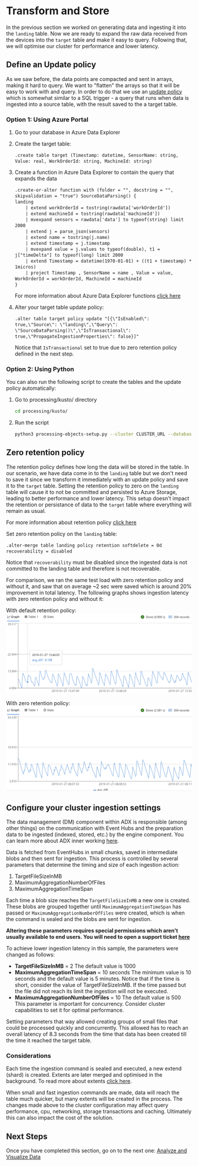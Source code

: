 # Transform and Store

In the previous section we worked on generating data and ingesting it into the `landing` table.
Now we are ready to expand the raw data received from the devices into the `target` table and make it easy to query. Following that, we will optimise our cluster for performance and lower latency.

## Define an Update policy

As we saw before, the data points are compacted and sent in arrays, making it hard to query.
We want to "flatten" the arrays so that it will be easy to work with and query. In order to do that we use an [update policy](https://docs.microsoft.com/en-us/azure/kusto/management/update-policy) which is somewhat similar to a SQL trigger - a query that runs when data is ingested into a source table, with the result saved to the a target table.

### Option 1: Using Azure Portal

1. Go to your database in Azure Data Explorer
1. Create the target table:

    ```kusto
    .create table target (Timestamp: datetime, SensorName: string, Value: real, WorkOrderId: string, MachineId: string)
    ```

1. Create a function in Azure Data Explorer to contain the query that expands the data

    ```kusto
    .create-or-alter function with (folder = "", docstring = "", skipvalidation = "true") SourceDataParsing() {
    landing
        | extend workOrderId = tostring(rawdata['workOrderId'])
        | extend machineId = tostring(rawdata['machineId'])
        | mvexpand sensors = rawdata['data'] to typeof(string) limit 2000
        | extend j = parse_json(sensors)
        | extend name = tostring(j.name)
        | extend timestamp = j.timestamp
        | mvexpand value = j.values to typeof(double), t1 = j["timeDelta"] to typeof(long) limit 2000
        | extend Timestamp = datetime(1970-01-01) + ((t1 + timestamp) * 1micros)
        | project Timestamp , SensorName = name , Value = value, WorkOrderId = workOrderId, MachineId = machineId
    }
    ```

    For more information about Azure Data Explorer functions [click here](https://docs.microsoft.com/en-us/azure/kusto/management/functions)
1. Alter your target table update policy:

    ```kusto
    .alter table target policy update "[{\"IsEnabled\": true,\"Source\": \"landing\",\"Query\": \"SourceDataParsing()\",\"IsTransactional\": true,\"PropagateIngestionProperties\": false}]"  

    ```

    Notice that `IsTransactional` set to true due to zero retention policy defined in the next step.

### Option 2: Using Python

You can also run the following script to create the tables and the update policy automatically:

1. Go to processing/kusto/ directory

    ```bash
    cd processing/kusto/
    ```

1. Run the script

    ```bash
    python3 processing-objects-setup.py --cluster CLUSTER_URL --database DATABASE_NAME
    ```

## Zero retention policy

The retention policy defines how long the data will be stored in the table.
In our scenario, we have data come in to the `landing` table but we don't need to save it since we transform it immediately with an update policy and save it to the `target` table. Setting the retention policy to zero on the `landing` table will cause it to not be committed and persisted to Azure Storage, leading to better performance and lower latency. This setup doesn't impact the retention or persistance of data to the `target` table where everything will remain as usual.

For more information about retention policy [click here](https://docs.microsoft.com/en-us/azure/kusto/concepts/retentionpolicy)

Set zero retention policy on the `landing` table:

```kusto
.alter-merge table landing policy retention softdelete = 0d recoverability = disabled
```

Notice that `recoverability` must be disabled since the ingested data is not committed to the landing table and therefore is not recoverable.

For comparison, we ran the same test load with zero retention policy and without it, and saw that on average ~2 sec were saved which is around 20% improvement in total latency.
The following graphs shows ingestion latency with zero retention policy and without it:

With default retention policy:
![Default retention policy performance graph](resources/default_retention_policy_performance_graph.png)

With zero retention policy:
![Zero retention policy performance graph](resources/zero_retention_policy_performance_graph.png)

## Configure your cluster ingestion settings

The data management (DM) component within ADX is responsible (among other things) on the communication with Event Hubs and the preparation data to be ingested (indexed, stored, etc.) by the engine component. You can learn more about ADX inner working [here]().

Data is fetched from EventHubs in small chunks, saved in intermediate blobs and then sent for ingestion. This process is controlled by several parameters that determine the timing and size of each ingestion action:

1. TargetFileSizeInMB
1. MaximumAggregationNumberOfFiles
1. MaximumAggregationTimeSpan

Each time a blob size reaches the `TargetFileSizeInMB` a new one is created.
These blobs are grouped together until `MaximumAggregationTimeSpan` has passed or `MaximumAggregationNumberOfFiles` were created, which is when the command is sealed and the blobs are sent for ingestion.

__Altering these parameters requires special permissions which aren't usually available to end users. You will need to open a support ticket [here](https://aka.ms/gaia)__

 To achieve lower ingestion latency in this sample, the parameters were changed as follows:

* __TargetFileSizeInMB__ = 2
     The default value is 1000
* __MaximumAggregationTimeSpan__ = 10 seconds
     The minimum value is 10 seconds and the default value is 5 minutes.
     Notice that if the time is short, consider the value of TargetFileSizeInMB.
     If the time passed but the file did not reach its limit the ingestion will not be executed.
* __MaximumAggregationNumberOfFiles__ = 10
    The default value is 500
    This parameter is important for concurrency. Consider cluster capabilities to set it for optimal performance.

Setting parameters that way allowed creating groups of small files that could be processed quickly and concurrently.
This allowed has to reach an overall latency of 8.3 seconds from the time that data has been created till the time it reached the target table.

### Considerations

Each time the ingestion command is sealed and executed, a new extend (shard) is created. Extents are later merged and optimised in the background. To read more about extents [click here](https://docs.microsoft.com/en-us/azure/kusto/management/extents-overview).

When small and fast ingestion commands are made, data will reach the table much quicker, but many extents will be created in the process.
The changes made above to the cluster configuration may affect query performance, cpu, networking, storage transactions and caching. Ultimately this can also impact the cost of the solution.

## Next Steps

Once you have completed this section, go on to the next one: [Analyze and Visualize Data](../analyze/README.md)